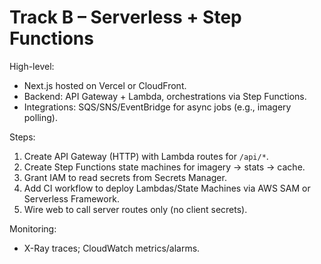 # Track B – Serverless + Step Functions

High-level:
- Next.js hosted on Vercel or CloudFront.
- Backend: API Gateway + Lambda, orchestrations via Step Functions.
- Integrations: SQS/SNS/EventBridge for async jobs (e.g., imagery polling).

Steps:
1. Create API Gateway (HTTP) with Lambda routes for `/api/*`.
2. Create Step Functions state machines for imagery → stats → cache.
3. Grant IAM to read secrets from Secrets Manager.
4. Add CI workflow to deploy Lambdas/State Machines via AWS SAM or Serverless Framework.
5. Wire web to call server routes only (no client secrets).

Monitoring:
- X-Ray traces; CloudWatch metrics/alarms.
